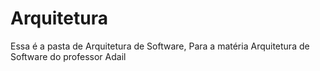 # Arquitetura
Essa é a pasta de Arquitetura de Software, Para a matéria Arquitetura de Software do professor Adail